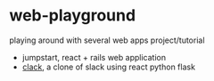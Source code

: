 # web-playground
playing around with several web apps project/tutorial


* jumpstart, react + rails web application
* [clack](https://www.codeupstart.com/project/build-slack-with-react), a clone of slack using react python flask
